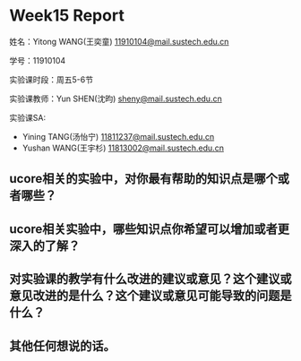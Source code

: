 # Week15 Report
姓名：Yitong WANG(王奕童) 11910104@mail.sustech.edu.cn

学号：11910104

实验课时段：周五5-6节

实验课教师：Yun SHEN(沈昀) sheny@mail.sustech.edu.cn

实验课SA:
- Yining TANG(汤怡宁) 11811237@mail.sustech.edu.cn
- Yushan WANG(王宇杉) 11813002@mail.sustech.edu.cn

## ucore相关的实验中，对你最有帮助的知识点是哪个或者哪些？

## ucore相关实验中，哪些知识点你希望可以增加或者更深入的了解？

## 对实验课的教学有什么改进的建议或意见？这个建议或意见改进的是什么？这个建议或意见可能导致的问题是什么？

## 其他任何想说的话。
